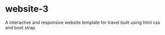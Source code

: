 # website-3
A interactive and responsive website template for travel built using html css and boot strap
